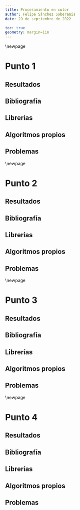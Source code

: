 ```yaml
---
title: Procesamiento en color
author: Felipe Sánchez Soberanis
date: 29 de septiembre de 2022

toc: true
geometry: margin=1in
---
```


\newpage
# Punto 1

## Resultados
## Bibliografía
## Librerías
## Algoritmos propios
## Problemas

\newpage
# Punto 2

## Resultados
## Bibliografía
## Librerías
## Algoritmos propios
## Problemas

\newpage
# Punto 3

## Resultados
## Bibliografía
## Librerías
## Algoritmos propios
## Problemas

\newpage
# Punto 4

## Resultados
## Bibliografía
## Librerías
## Algoritmos propios
## Problemas

